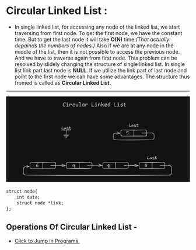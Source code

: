 # Circular Linked List :
-   In single linked list, for accessing any node of the linked list, we start traversing from first node. To get the first node, we have the constant time. But to get the last node it will take **O(N)** time *(That actually depainds the numbers of nodes.)* Also if we are at any node in the middle of the list, then it is not possible to access the previous node. And we have to traverse again from first node.
This problem can be resolved by slidely changing the structure of single linked list. In single list link part last node is **NULL**. If we utilize the link part of last node and point to the first node we can have some advantages. The structure thus fromed is called as **Circular Linked List**.

--- 
![Circular_Linked_list_structure](/Linked%20List/images/Circular_Linked_List_Structure.png)
```
struct node{
    int data;
    struct node *link;
};
```
## Operations Of Circular Linked List -
- [Click to Jump in Programs.](Circular_LinkedList.c)